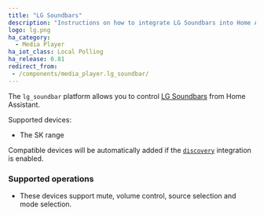 ```yaml
---
title: "LG Soundbars"
description: "Instructions on how to integrate LG Soundbars into Home Assistant."
logo: lg.png
ha_category:
  - Media Player
ha_iot_class: Local Polling
ha_release: 0.81
redirect_from:
 - /components/media_player.lg_soundbar/
---
```


The `lg_soundbar` platform allows you to control [LG Soundbars](https://www.lg.com/us/sound-bars) from Home Assistant.

Supported devices:

- The SK range

Compatible devices will be automatically added if the [`discovery`](/components/discovery/) integration is enabled.

### Supported operations

- These devices support mute, volume control, source selection and mode selection.
